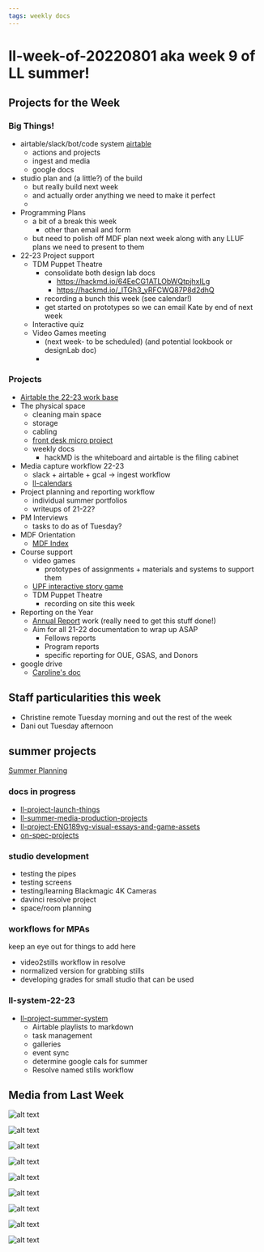 ```yaml
---
tags: weekly docs
---
```


# ll-week-of-20220801 aka week 9 of LL summer!

## Projects for the Week

### Big Things!
- airtable/slack/bot/code system [airtable](https://airtable.com/app2Q5werGGNgVOiE/tblJPXSPNMrMH1ueu/viwN0IITuMPgUlf0N?blocks=hide)
    - actions and projects
    - ingest and media
    - google docs
- studio plan and (a little?) of the build
    - but really build next week 
    - and actually order anything we need to make it perfect
    - 
- Programming Plans
    - a bit of a break this week
        - other than email and form
    - but need to polish off MDF plan next week along with any LLUF plans we need to present to them
- 22-23 Project support 
    - TDM Puppet Theatre
        - consolidate both design lab docs
            - https://hackmd.io/64EeCG1ATLObWQtpjhxILg
            - https://hackmd.io/_lTGh3_yRFCWQ87P8d2dhQ
        - recording a bunch this week (see calendar!)
        - get started on prototypes so we can email Kate by end of next week
    - Interactive quiz
    - Video Games meeting 
        - (next week- to be scheduled) (and potential lookbook or designLab doc)
        - 


### Projects
* [Airtable the 22-23 work base](https://airtable.com/app2Q5werGGNgVOiE/tblJPXSPNMrMH1ueu/viwN0IITuMPgUlf0N?blocks=hide)
* The physical space
    * cleaning main space
    * storage
    * cabling
    * [front desk micro project](https://hackmd.io/SH6p20ieSS6eaOB_ez9Dw?view)
    * weekly docs
        * hackMD is the whiteboard and airtable is the filing cabinet
* Media capture workflow 22-23
    * slack + airtable + gcal -> ingest workflow
    * [ll-calendars](/iGf3HEuCTNS4ReShh0VbZg)
* Project planning and reporting workflow
    * individual summer portfolios
    * writeups of 21-22?
* PM Interviews
    * tasks to do as of Tuesday?
* MDF Orientation
    * [MDF Index](https://hackmd.io/Yjasau-iQ8uOzgSHFOZg1Q)
* Course support
    * video games
        * prototypes of assignments + materials and systems to support them
    * [UPF interactive story game](https://hackmd.io/9k_dKUVOSZyGYa1ZHXLLTg)
    * TDM Puppet Theatre
        * recording on site this week
* Reporting on the Year
    * [Annual Report](https://docs.google.com/document/d/1lAfT2LDrC7ra_hTN7klfPXU4wm7BKEheZuDH_7t09HA/edit#) work (really need to get this stuff done!)
    * Aim for all 21-22 documentation to wrap up ASAP
        * Fellows reports
        * Program reports
        * specific reporting for OUE, GSAS, and Donors
* google drive
    * [Caroline's doc](https://docs.google.com/document/d/1ABAVkpLIiZ-DdL7CRoF1rIebdhixS6MlhHpWgdjvPQw/edit#heading=h.wkqcyodr2b4)

## Staff particularities this week
* Christine remote Tuesday morning and out the rest of the week
* Dani out Tuesday afternoon

## summer projects


[Summer Planning](https://hackmd.io/sEVz4Tn9Q46HDZ8SD5Wk0A?view)

### docs in progress
* [ll-project-launch-things](https://hackmd.io/L19Oqrg-SuK5JqjjK7WRzQ?view)
* [ll-summer-media-production-projects](https://hackmd.io/kEjD_cTTTYmpDYLM6snshw?view)
* [ll-project-ENG189vg-visual-essays-and-game-assets](https://hackmd.io/x6cLbs_FQcGFxGqS-pxE6w)
* [on-spec-projects](https://hackmd.io/YzXbMQNfTae1MFEzk1O2ug)

### studio development

- testing the pipes
- testing screens
- testing/learning Blackmagic 4K Cameras
- davinci resolve project
- space/room planning

### workflows for MPAs
keep an eye out for things to add here
- video2stills workflow in resolve
- normalized version for grabbing stills
- developing grades for small studio that can be used

### ll-system-22-23

- [ll-project-summer-system](https://hackmd.io/L1bJvNwkQkKlsN567JinsQ?view)
    - Airtable playlists to markdown
    - task management
    - galleries
    - event sync
    - determine google cals for summer
    - Resolve named stills workflow

## Media from Last Week
![alt text](https://files.slack.com/files-pri/T0HTW3H0V-F03QS91FBCK/jessi-wide.jpg?pub_secret=60ab3f1368)

![alt text](https://files.slack.com/files-pri/T0HTW3H0V-F03RG88P00Y/screen_shot_2022-07-24_at_4.53.45_pm.png?pub_secret=d0399e6816)

![alt text](https://files.slack.com/files-pri/T0HTW3H0V-F03QSDY7Q4T/screen_shot_2022-07-24_at_4.55.08_pm.png?pub_secret=b21bc77481)

![alt text](https://files.slack.com/files-pri/T0HTW3H0V-F03R55CPYQZ/screen_shot_2022-07-24_at_4.55.29_pm.png?pub_secret=55b5597441)

![alt text](https://files.slack.com/files-pri/T0HTW3H0V-F03QBU6B12T/screen_shot_2022-07-24_at_4.56.16_pm.png?pub_secret=5eeb47278a)

![alt text](https://files.slack.com/files-pri/T0HTW3H0V-F03RE06EVFT/image.png?pub_secret=5313b86c97)

![alt text](https://files.slack.com/files-pri/T0HTW3H0V-F03R6MM4CR3/img_1988.jpg?pub_secret=8701110635)

![alt text](https://files.slack.com/files-pri/T0HTW3H0V-F03S0AWK4RX/cinelab_charlie_20220406.png?pub_secret=1a79caf797)

![alt text](https://files.slack.com/files-pri/T0HTW3H0V-F03RFF6KUNS/image_from_ios.jpg?pub_secret=4087875718)



